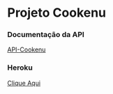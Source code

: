 # Projeto Cookenu 

### Documentação da API 
[API-Cookenu](https://documenter.getpostman.com/view/18390857/UVkmQwT4)

### Heroku 
[Clique Aqui](https://github.com/elianacris/projeto-cookenu)
